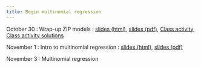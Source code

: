 ```yaml
---
title: Begin multinomial regression
---
```


October 30
: Wrap-up ZIP models
  : [slides (html)](https://sta712-f23.github.io/slides/lecture_26.html), [slides (pdf)](https://sta712-f23.github.io/slides/lecture_26.pdf), [Class activity](https://sta712-f23.github.io/class_activities/ca_lecture_26.html),  [Class activity solutions](https://sta712-f23.github.io/class_activities/ca_lecture_26_solutions.html)
    
November 1
: Intro to multinomial regression
  : [slides (html)](https://sta712-f23.github.io/slides/lecture_27.html), [slides (pdf)](https://sta712-f23.github.io/slides/lecture_27.pdf)
  
November 3
: Multinomial regression